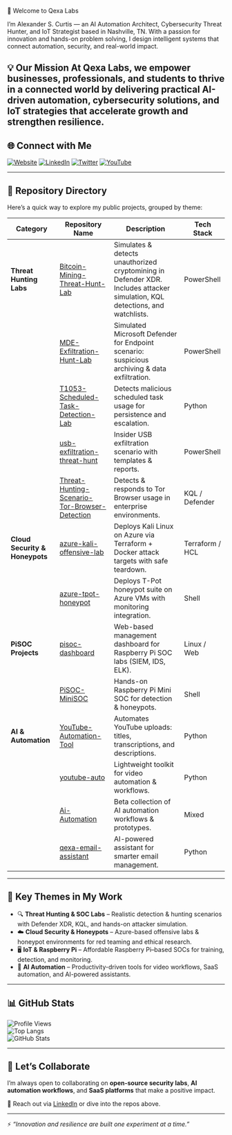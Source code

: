 👋 Welcome to Qexa Labs

I’m Alexander S. Curtis — an AI Automation Architect, Cybersecurity Threat Hunter, and IoT Strategist based in Nashville, TN. With a passion for innovation and hands-on problem solving, I design intelligent systems that connect automation, security, and real-world impact.

💡 Our Mission
At Qexa Labs, we empower businesses, professionals, and students to thrive in a connected world by delivering practical AI-driven automation, cybersecurity solutions, and IoT strategies that accelerate growth and strengthen resilience.
---

## 🌐 Connect with Me

[![Website](https://img.shields.io/badge/Website-qexa.com-blue?logo=google-chrome)](https://qexa.com)
[![LinkedIn](https://img.shields.io/badge/LinkedIn-Alexander%20S.%20Curtis-blue?logo=linkedin)](https://www.linkedin.com/in/alexanderscurtis)
[![Twitter](https://img.shields.io/badge/Twitter-@alexandercurtis-blue?logo=twitter)](https://x.com/alexandercurtis)
[![YouTube](https://img.shields.io/badge/YouTube-@alexanderscurtis-red?logo=youtube)](https://www.youtube.com/@alexanderscurtis)

---

## 📂 Repository Directory

Here’s a quick way to explore my public projects, grouped by theme:

| Category                  | Repository Name                                   | Description                                                                                   | Tech Stack         |
|---------------------------|---------------------------------------------------|-----------------------------------------------------------------------------------------------|--------------------|
| **Threat Hunting Labs**   | [Bitcoin-Mining-Threat-Hunt-Lab](https://github.com/qexa/Bitcoin-Mining-Threat-Hunt-Lab) | Simulates & detects unauthorized cryptomining in Defender XDR. Includes attacker simulation, KQL detections, and watchlists. | PowerShell |
|                           | [MDE-Exfiltration-Hunt-Lab](https://github.com/qexa/MDE-Exfiltration-Hunt-Lab) | Simulated Microsoft Defender for Endpoint scenario: suspicious archiving & data exfiltration. | PowerShell |
|                           | [T1053-Scheduled-Task-Detection-Lab](https://github.com/qexa/T1053-Scheduled-Task-Detection-Lab) | Detects malicious scheduled task usage for persistence and escalation. | Python |
|                           | [usb-exfiltration-threat-hunt](https://github.com/qexa/usb-exfiltration-threat-hunt) | Insider USB exfiltration scenario with templates & reports. | PowerShell |
|                           | [Threat-Hunting-Scenario-Tor-Browser-Detection](https://github.com/qexa/Threat-Hunting-Scenario-Tor-Browser-Detection) | Detects & responds to Tor Browser usage in enterprise environments. | KQL / Defender |
| **Cloud Security & Honeypots** | [azure-kali-offensive-lab](https://github.com/qexa/azure-kali-offensive-lab) | Deploys Kali Linux on Azure via Terraform + Docker attack targets with safe teardown. | Terraform / HCL |
|                           | [azure-tpot-honeypot](https://github.com/qexa/azure-tpot-honeypot) | Deploys T-Pot honeypot suite on Azure VMs with monitoring integration. | Shell |
| **PiSOC Projects**        | [pisoc-dashboard](https://github.com/qexa/pisoc-dashboard) | Web-based management dashboard for Raspberry Pi SOC labs (SIEM, IDS, ELK). | Linux / Web |
|                           | [PiSOC-MiniSOC](https://github.com/qexa/PiSOC-MiniSOC) | Hands-on Raspberry Pi Mini SOC for detection & honeypots. | Shell |
| **AI & Automation**       | [YouTube-Automation-Tool](https://github.com/qexa/YouTube-Automation-Tool) | Automates YouTube uploads: titles, transcriptions, and descriptions. | Python |
|                           | [youtube-auto](https://github.com/qexa/youtube-auto) | Lightweight toolkit for video automation & workflows. | Python |
|                           | [Ai-Automation](https://github.com/qexa/Ai-Automation) | Beta collection of AI automation workflows & prototypes. | Mixed |
|                           | [qexa-email-assistant](https://github.com/qexa/qexa-email-assistant) | AI-powered assistant for smarter email management. | Python |

---

## 🔑 Key Themes in My Work

- 🔍 **Threat Hunting & SOC Labs** – Realistic detection & hunting scenarios with Defender XDR, KQL, and hands-on attacker simulation.  
- ☁️ **Cloud Security & Honeypots** – Azure-based offensive labs & honeypot environments for red teaming and ethical research.  
- 🖥️ **IoT & Raspberry Pi** – Affordable Raspberry Pi–based SOCs for training, detection, and monitoring.  
- 🤖 **AI Automation** – Productivity-driven tools for video workflows, SaaS automation, and AI-powered assistants.  

---

## 📊 GitHub Stats

![Profile Views](https://komarev.com/ghpvc/?username=qexa&color=blue)  
![Top Langs](https://github-readme-stats.vercel.app/api/top-langs/?username=qexa&layout=compact&theme=tokyonight)  
![GitHub Stats](https://github-readme-stats.vercel.app/api?username=qexa&show_icons=true&theme=tokyonight)

---

## 🤝 Let’s Collaborate

I’m always open to collaborating on **open-source security labs**, **AI automation workflows**, and **SaaS platforms** that make a positive impact.  

📩 Reach out via [LinkedIn](https://www.linkedin.com/in/alexanderscurtis) or dive into the repos above.  

---

⚡ *“Innovation and resilience are built one experiment at a time.”*
